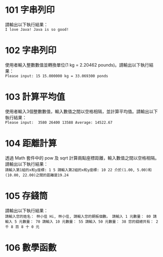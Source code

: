 # 101 字串列印
請輸出以下執行結果：<br />
`I love Java!
Java is so good!`

# 102 字串列印
使用者輸入整數數值並轉換單位(1 kg = 2.20462 pounds)。請輸出以下執行結果：<br />
`Please input: 15
15.000000 kg = 33.069300 ponds`

# 103 計算平均值
使用者輸入3個整數數值，輸入數值之間以空格相隔，並計算平均值。請輸出以下執行結果：<br />
`Please input: 
3580 26400 13588
Average: 14522.67`

# 104 距離計算
透過 Math 套件中的 pow 及 sqrt 計算兩點座標距離，輸入數值之間以空格相隔。請輸出以下執行結果：<br />
`請輸入第1組的x和y座標: 1 5
請輸入第2組的x和y座標: 10 22
介於(1.00, 5.00)和(10.00, 22.00)之間的距離是19.24`

# 105 存錢筒
請輸出以下執行結果：<br />
`請輸入您的姓名： 林小佳
Hi, 林小佳, 請輸入您的銅板個數。
請輸入 1 元數量： 80
請輸入 5 元數量： 70
請輸入 10 元數量： 55
請輸入 50 元數量： 38
您的錢總共有： 2 千 8 百 8 十 0 元`

# 106 數學函數
